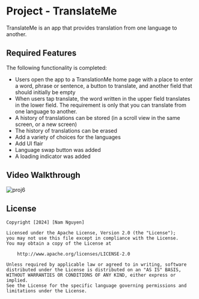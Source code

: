 # Project - TranslateMe

TranslateMe is an app that provides translation from one language to another.

## Required Features

The following functionality is completed:

- Users open the app to a TranslationMe home page with a place to enter a word, phrase or sentence, a button to translate, and another field that should initially be empty
- When users tap translate, the word written in the upper field translates in the lower field. The requirement is only that you can translate from one language to another.
- A history of translations can be stored (in a scroll view in the same screen, or a new screen)
- The history of translations can be erased
- Add a variety of choices for the languages
- Add UI flair
- Language swap button was added
- A loading indicator was added
  
## Video Walkthrough


![proj6](https://github.com/user-attachments/assets/37f19223-344d-4ce2-bed3-5fb7b81e82de)


## License

    Copyright [2024] [Nam Nguyen]

    Licensed under the Apache License, Version 2.0 (the "License");
    you may not use this file except in compliance with the License.
    You may obtain a copy of the License at

        http://www.apache.org/licenses/LICENSE-2.0

    Unless required by applicable law or agreed to in writing, software
    distributed under the License is distributed on an "AS IS" BASIS,
    WITHOUT WARRANTIES OR CONDITIONS OF ANY KIND, either express or implied.
    See the License for the specific language governing permissions and
    limitations under the License.
